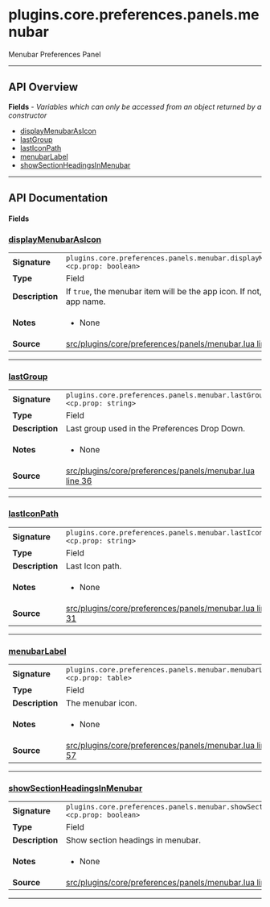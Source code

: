 # plugins.core.preferences.panels.menubar

Menubar Preferences Panel

---

## API Overview
**Fields** - _Variables which can only be accessed from an object returned by a constructor_
 * [displayMenubarAsIcon](#displaymenubarasicon)
 * [lastGroup](#lastgroup)
 * [lastIconPath](#lasticonpath)
 * [menubarLabel](#menubarlabel)
 * [showSectionHeadingsInMenubar](#showsectionheadingsinmenubar)


---

## API Documentation

#### Fields


### [displayMenubarAsIcon](#displaymenubarasicon)

|                                             |                                                                                     |
| --------------------------------------------|-------------------------------------------------------------------------------------|
| **Signature**                               | `plugins.core.preferences.panels.menubar.displayMenubarAsIcon <cp.prop: boolean>`                                                                    |
| **Type**                                    | Field                                                                     |
| **Description**                             | If `true`, the menubar item will be the app icon. If not, it will be the app name.                                                                     |
| **Notes**                                   | <ul><li>None</li></ul> |
| **Source**                                  | [src/plugins/core/preferences/panels/menubar.lua line 62](https://github.com/CommandPost/CommandPost/blob/develop/src/plugins/core/preferences/panels/menubar.lua#L62) |

---


### [lastGroup](#lastgroup)

|                                             |                                                                                     |
| --------------------------------------------|-------------------------------------------------------------------------------------|
| **Signature**                               | `plugins.core.preferences.panels.menubar.lastGroup <cp.prop: string>`                                                                    |
| **Type**                                    | Field                                                                     |
| **Description**                             | Last group used in the Preferences Drop Down.                                                                     |
| **Notes**                                   | <ul><li>None</li></ul> |
| **Source**                                  | [src/plugins/core/preferences/panels/menubar.lua line 36](https://github.com/CommandPost/CommandPost/blob/develop/src/plugins/core/preferences/panels/menubar.lua#L36) |

---


### [lastIconPath](#lasticonpath)

|                                             |                                                                                     |
| --------------------------------------------|-------------------------------------------------------------------------------------|
| **Signature**                               | `plugins.core.preferences.panels.menubar.lastIconPath <cp.prop: string>`                                                                    |
| **Type**                                    | Field                                                                     |
| **Description**                             | Last Icon path.                                                                     |
| **Notes**                                   | <ul><li>None</li></ul> |
| **Source**                                  | [src/plugins/core/preferences/panels/menubar.lua line 31](https://github.com/CommandPost/CommandPost/blob/develop/src/plugins/core/preferences/panels/menubar.lua#L31) |

---


### [menubarLabel](#menubarlabel)

|                                             |                                                                                     |
| --------------------------------------------|-------------------------------------------------------------------------------------|
| **Signature**                               | `plugins.core.preferences.panels.menubar.menubarLabel <cp.prop: table>`                                                                    |
| **Type**                                    | Field                                                                     |
| **Description**                             | The menubar icon.                                                                     |
| **Notes**                                   | <ul><li>None</li></ul> |
| **Source**                                  | [src/plugins/core/preferences/panels/menubar.lua line 57](https://github.com/CommandPost/CommandPost/blob/develop/src/plugins/core/preferences/panels/menubar.lua#L57) |

---


### [showSectionHeadingsInMenubar](#showsectionheadingsinmenubar)

|                                             |                                                                                     |
| --------------------------------------------|-------------------------------------------------------------------------------------|
| **Signature**                               | `plugins.core.preferences.panels.menubar.showSectionHeadingsInMenubar <cp.prop: boolean>`                                                                    |
| **Type**                                    | Field                                                                     |
| **Description**                             | Show section headings in menubar.                                                                     |
| **Notes**                                   | <ul><li>None</li></ul> |
| **Source**                                  | [src/plugins/core/preferences/panels/menubar.lua line 41](https://github.com/CommandPost/CommandPost/blob/develop/src/plugins/core/preferences/panels/menubar.lua#L41) |

---

